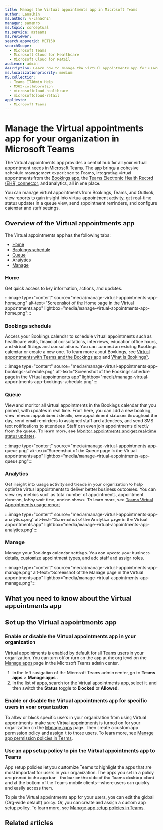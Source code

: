 ```yaml
---
title: Manage the Virtual appointments app in Microsoft Teams
author: LanaChin
ms.author: v-lanachin
manager: samanro
ms.topic: conceptual
ms.service: msteams
ms.reviewer: 
search.appverid: MET150
searchScope:
  - Microsoft Teams
  - Microsoft Cloud for Healthcare
  - Microsoft Cloud for Retail
audience: admin
description: Learn how to manage the Virtual appointments app for users in your organization.
ms.localizationpriority: medium
MS.collection: 
  - Teams_ITAdmin_Help
  - M365-collaboration
  - microsoftcloud-healthcare
  - microsoftcloud-retail
appliesto: 
  - Microsoft Teams
---
```


# Manage the Virtual appointments app for your organization in Microsoft Teams

The Virtual appointments app provides a central hub for all your virtual appointment needs in Microsoft Teams. The app brings a cohesive schedule management experience to Teams, integrating virtual appointments from the [Bookings app](https://support.microsoft.com/office/what-is-bookings-42d4e852-8e99-4d8f-9b70-d7fc93973cb5), the [Teams Electronic Health Record (EHR) connector](expand-teams-across-your-org/healthcare/teams-in-hc.md#virtual-appointments-and-electronic-healthcare-record-ehr-integration), and analytics, all in one place.

You can manage virtual appointments from Bookings, Teams, and Outlook, view reports to gain insight into virtual appointment activity, get real-time status updates in a queue view, send appointment reminders, and configure calendar and staff settings.

## Overview of the Virtual appointments app

The Virtual appointments app has the following tabs:

- [Home](#home)
- [Bookings schedule](#bookings-schedule)
- [Queue](#queue)
- [Analytics](#analytics)
- [Manage](#manage)

### Home

Get quick access to key information, actions, and updates.

:::image type="content" source="media/manage-virtual-appointments-app-home.png" alt-text="Screenshot of the Home page in the Virtual appointments app" lightbox="media/manage-virtual-appointments-app-home.png":::

### Bookings schedule

Access your Bookings calendar to schedule virtual appointments such as healthcare visits, financial consultations, interviews, education office hours, and virtual fittings and consultations. You can connect an existing Bookings calendar or create a new one. To learn more about Bookings, see [Virtual appointments with Teams and the Bookings app](expand-teams-across-your-org/bookings-virtual-visits.md) and [What is Bookings?](https://support.microsoft.com/office/what-is-bookings-42d4e852-8e99-4d8f-9b70-d7fc93973cb5).

:::image type="content" source="media/manage-virtual-appointments-app-bookings-schedule.png" alt-text="Screenshot of the Bookings schedule page in the Virtual appointments app" lightbox="media/manage-virtual-appointments-app-bookings-schedule.png":::

### Queue

View and monitor all virtual appointments in the Bookings calendar that you pinned, with updates in real time. From here, you can add a new booking, view relevant appointment details, see appointment statuses throughout the day, send email reminders to assigned staff and attendees, and send SMS text notifications to attendees. Staff can even join appointments directly from the queue. To learn more, see [Monitor appointments and get real-time status updates](expand-teams-across-your-org/bookings-virtual-visits.md#monitor-appointments-and-get-real-time-status-updates).

:::image type="content" source="media/manage-virtual-appointments-app-queue.png" alt-text="Screenshot of the Queue page in the Virtual appointments app" lightbox="media/manage-virtual-appointments-app-queue.png":::

### Analytics

Get insight into usage activity and trends in your organization to help optimize virtual appointments to deliver better business outcomes. You can view key metrics such as total number of appointments, appointment duration, lobby wait time, and no shows. To learn more, see [Teams Virtual Appointments usage report](teams-analytics-and-reports/virtual-visits-usage-report.md)

:::image type="content" source="media/manage-virtual-appointments-app-analytics.png" alt-text="Screenshot of the Analytics page in the Virtual appointments app" lightbox="media/manage-virtual-appointments-app-analytics.png":::

### Manage

Manage your Bookings calendar settings. You can update your business details, customize appointment types, and add staff and assign roles.

:::image type="content" source="media/manage-virtual-appointments-app-manage.png" alt-text="Screenshot of the Manage page in the Virtual appointments app" lightbox="media/manage-virtual-appointments-app-manage.png":::

## What you need to know about the Virtual appointments app



## Set up the Virtual appointments app

### Enable or disable the Virtual appointments app in your organization

Virtual appointments is enabled by default for all Teams users in your organization. You can turn off or turn on the app at the org level on the [Manage apps](manage-apps.md) page in the Microsoft Teams admin center.

1. In the left navigation of the Microsoft Teams admin center, go to **Teams apps** > **Manage apps** .
2. In the list of apps, search for the Virtual appointments app, select it, and then switch the **Status** toggle to **Blocked** or **Allowed**.

### Enable or disable the Virtual appointments app for specific users in your organization

To allow or block specific users in your organization from using Virtual appointments, make sure Virtual appointments is turned on for your organization on the [Manage apps](manage-apps.md) page. Then create a custom app permission policy and assign it to those users. To learn more, see [Manage app permission policies in Teams](teams-app-permission-policies.md).

### Use an app setup policy to pin the Virtual appointments app to Teams

App setup policies let you customize Teams to highlight the apps that are most important for users in your organization. The apps you set in a policy are pinned to the app bar—the bar on the side of the Teams desktop client and at the bottom of the Teams mobile clients—where users can quickly and easily access them.

To pin the Virtual appointments app for your users, you can edit the global (Org-wide default) policy. Or, you can create and assign a custom app setup policy. To learn more, see [Manage app setup policies in Teams](teams-app-setup-policies.md).

## Related articles